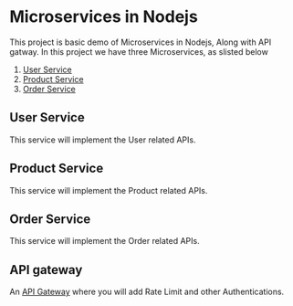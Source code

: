 # Microservices in Nodejs
This project is basic demo of Microservices in Nodejs, Along with API gatway. In this project we have three Microservices, as slisted below
1. [User Service](https://github.com/ShankyTiwari/Microservices-in-Nodejs/tree/master/UserService)
2. [Product Service](https://github.com/ShankyTiwari/Microservices-in-Nodejs/tree/master/ProductService)
3. [Order Service](https://github.com/ShankyTiwari/Microservices-in-Nodejs/tree/master/OrderService)

## User Service
This service will implement the User related APIs.

## Product Service
This service will implement the Product related APIs.

## Order Service
This service will implement the Order related APIs.

## API gateway
An [API Gateway](https://github.com/ShankyTiwari/Microservices-in-Nodejs/tree/master/APIGateway) where you will add Rate Limit and other Authentications.
